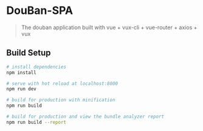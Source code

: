 # DouBan-SPA

> The douban application built with vue + vux-cli + vue-router + axios + vux

## Build Setup

``` bash
# install dependencies
npm install

# serve with hot reload at localhost:8000
npm run dev

# build for production with minification
npm run build

# build for production and view the bundle analyzer report
npm run build --report
```



